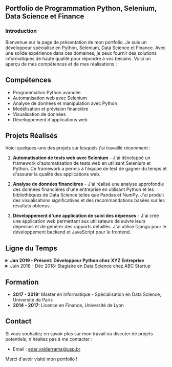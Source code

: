 ## Portfolio de Programmation Python, Selenium, Data Science et Finance

### Introduction

[comment]: <> (Use this template if you need a quick developer / data science portfolio! Based on a Minimal Jekyll theme for GitHub Pages.)

Bienvenue sur la page de présentation de mon portfolio. Je suis un développeur spécialisé en Python, Selenium, Data Science et Finance. Avec une solide expérience dans ces domaines, je peux fournir des solutions informatiques de haute qualité pour répondre à vos besoins. Voici un aperçu de mes compétences et de mes réalisations :

## Compétences

- Programmation Python avancée
- Automatisation web avec Selenium
- Analyse de données et manipulation avec Python
- Modélisation et prévision financière
- Visualisation de données
- Développement d'applications web

## Projets Réalisés

Voici quelques-uns des projets sur lesquels j'ai travaillé récemment :

1. **Automatisation de tests web avec Selenium** - J'ai développé un framework d'automatisation de tests web en utilisant Selenium et Python. Ce framework a permis à l'équipe de test de gagner du temps et d'assurer la qualité des applications web.

2. **Analyse de données financières** - J'ai réalisé une analyse approfondie des données financières d'une entreprise en utilisant Python et les bibliothèques de Data Science telles que Pandas et NumPy. J'ai produit des visualisations significatives et des recommandations basées sur les résultats obtenus.

3. **Développement d'une application de suivi des dépenses** - J'ai créé une application web permettant aux utilisateurs de suivre leurs dépenses et de générer des rapports détaillés. J'ai utilisé Django pour le développement backend et JavaScript pour le frontend.

## Ligne du Temps

<details>
<summary><b>Jan 2019 - Présent: Développeur Python chez XYZ Entreprise</b></summary>

- Développement de solutions logicielles en Python pour automatiser les processus et améliorer l'efficacité opérationnelle.

- Utilisation de Selenium pour l'automatisation des tests web et la validation des fonctionnalités.

- Manipulation et analyse de données avec Python pour générer des informations utiles et des rapports précis.

- Modélisation financière et prévisions pour prendre des décisions éclairées en matière d'investissement.
</details>

<details>
<summary>Juin 2018 - Déc 2018: Stagiaire en Data Science chez ABC Startup</summary>

- Travaillé sur des projets de Data Science impliquant l'exploration, la manipulation et l'analyse de grandes quantités de données.

- Utilisation de bibliothèques Python telles que Pandas, NumPy et Matplotlib pour effectuer des tâches de traitement et de visualisation de données.

- Développement de modèles prédictifs pour résoudre des problèmes de classification et de régression.
</details>

## Formation

- **2017 - 2019:** Master en Informatique - Spécialisation en Data Science, Université de Paris
- **2014 - 2017:** Licence en Finance, Université de Lyon

## Contact

Si vous souhaitez en savoir plus sur mon travail ou discuter de projets potentiels, n'hésitez pas à me contacter :

- Email : [eder.valderrama@usp.br](mailto:eder.valderrama@usp.br)

Merci d'avoir visité mon portfolio !